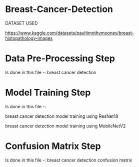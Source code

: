 # Breast-Cancer-Detection
DATASET USED

https://www.kaggle.com/datasets/paultimothymooney/breast-histopathology-images
# Data Pre-Processing Step
Is done in this file -: breast cancer detection

# Model Training Step 
Is done in this file -: 

breast cancer detection model training using ResNet18

breast cancer detection model training using MobileNetV2

# Confusion Matrix Step
Is done in this file -: breast cancer detection confusion matrix 
